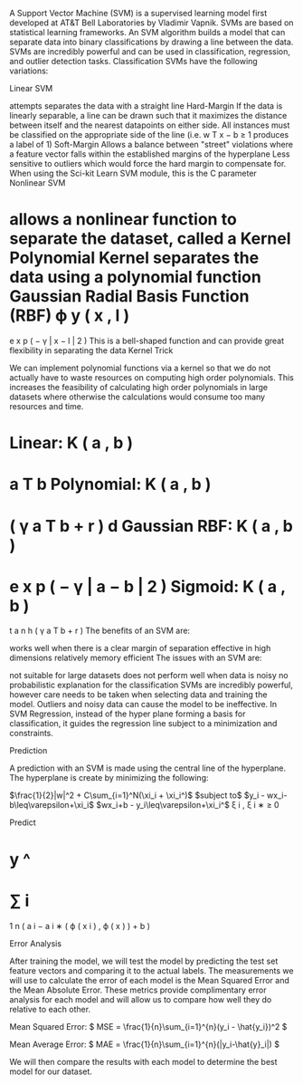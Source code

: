 A Support Vector Machine (SVM) is a supervised learning model first developed at AT&T Bell Laboratories by Vladimir Vapnik. SVMs are based on statistical learning frameworks. An SVM algorithm builds a model that can separate data into binary classifications by drawing a line between the data. SVMs are incredibly powerful and can be used in classification, regression, and outlier detection tasks. Classification SVMs have the following variations:

Linear SVM

attempts separates the data with a straight line
Hard-Margin
If the data is linearly separable, a line can be drawn such that it maximizes the distance between itself and the nearest datapoints on either side.
All instances must be classified on the appropriate side of the line (i.e. 
w
T
x
−
b
≥
1
 produces a label of 1)
Soft-Margin
Allows a balance between "street" violations where a feature vector falls within the established margins of the hyperplane
Less sensitive to outliers which would force the hard margin to compensate for. When using the Sci-kit Learn SVM module, this is the C parameter
Nonlinear SVM

allows a nonlinear function to separate the dataset, called a Kernel
Polynomial Kernel
separates the data using a polynomial function
Gaussian Radial Basis Function (RBF)
ϕ
y
(
x
,
l
)
=
e
x
p
(
−
γ
|
x
−
l
|
2
)
This is a bell-shaped function and can provide great flexibility in separating the data
Kernel Trick

We can implement polynomial functions via a kernel so that we do not actually have to waste resources on computing high order polynomials. This increases the feasibility of calculating high order polynomials in large datasets where otherwise the calculations would consume too many resources and time.

Linear: 
K
(
a
,
b
)
=
a
T
b
Polynomial: 
K
(
a
,
b
)
=
(
γ
a
T
b
+
r
)
d
Gaussian RBF: 
K
(
a
,
b
)
=
e
x
p
(
−
γ
|
a
−
b
|
2
)
Sigmoid: 
K
(
a
,
b
)
=
t
a
n
h
(
γ
a
T
b
+
r
)
The benefits of an SVM are:

works well when there is a clear margin of separation
effective in high dimensions
relatively memory efficient
The issues with an SVM are:

not suitable for large datasets
does not perform well when data is noisy
no probabilistic explanation for the classification
SVMs are incredibly powerful, however care needs to be taken when selecting data and training the model. Outliers and noisy data can cause the model to be ineffective. In SVM Regression, instead of the hyper plane forming a basis for classification, it guides the regression line subject to a minimization and constraints.

Prediction

A prediction with an SVM is made using the central line of the hyperplane. The hyperplane is create by minimizing the following:

$\frac{1}{2}|w|^2 + C\sum_{i=1}^N(\xi_i + \xi_i^)\$ $subject to\$ $y_i - wx_i-b\leq\varepsilon+\xi_i\$ $wx_i+b - y_i\leq\varepsilon+\xi_i^\$ 
ξ
i
,
ξ
i
∗
≥
0

Predict

y
^
=
∑
i
=
1
n
(
a
i
−
a
i
∗
(
ϕ
(
x
i
)
,
ϕ
(
x
)
)
+
b
)

Error Analysis

After training the model, we will test the model by predicting the test set feature vectors and comparing it to the actual labels. The measurements we will use to calculate the error of each model is the Mean Squared Error and the Mean Absolute Error. These metrics provide complimentary error analysis for each model and will allow us to compare how well they do relative to each other.

Mean Squared Error: $ MSE = \frac{1}{n}\sum_{i=1}^{n}(y_i - \hat{y_i})^2 $

Mean Average Error: $ MAE = \frac{1}{n}\sum_{i=1}^{n}(|y_i-\hat{y}_i|) $

We will then compare the results with each model to determine the best model for our dataset.
